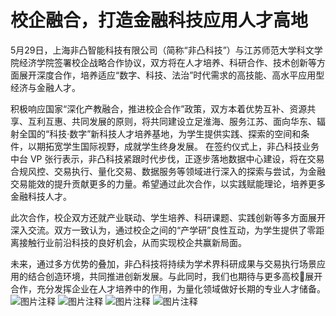 # 校企融合，打造金融科技应用人才高地

5月29日，上海非凸智能科技有限公司（简称“非凸科技”）与江苏师范大学科文学院经济学院签署校企战略合作协议，双方将在人才培养、科研合作、技术创新等方面展开深度合作，培养适应“数字、科技、法治”时代需求的高技能、高水平应用型经济与金融人才。

积极响应国家“深化产教融合，推进校企合作”政策，双方本着优势互补、资源共享、互利互惠、共同发展的原则，将共同建设立足淮海、服务江苏、面向华东、辐射全国的“科技·数字”新科技人才培养基地，为学生提供实践、探索的空间和条件，以期拓宽学生国际视野，成就学生终身发展。
在签约仪式上，非凸科技业务中台 VP 张行表示，非凸科技紧跟时代步伐，正逐步落地数据中心建设，将在交易合规风控、交易执行、量化交易、数据服务等领域进行深入的探索与尝试，为金融交易能效的提升贡献更多的力量。希望通过此次合作，以实践赋能理论，培养更多金融科技人才。

此次合作，校企双方还就产业联动、学生培养、科研课题、实践创新等多方面展开深入交流。双方一致认为，通过校企之间的“产学研”良性互动，为学生提供了零距离接触行业前沿科技的良好机会，从而实现校企共赢新局面。

未来，通过多方优势的叠加，非凸科技将持续为学术界科研成果与交易执行场景应用的结合创造环境，共同推进创新发展。与此同时，我们也期待与更多高校🥸展开合作，充分发挥企业在人才培养中的作用，为量化领域做好长期的专业人才储备。
![图片注释](http://storage-uqer.datayes.com/6245aa787bf0370166768fd0/3cdfb1d6-e08c-11ec-99dd-0242ac140002)
![图片注释](http://storage-uqer.datayes.com/6245aa787bf0370166768fd0/4396b4ac-e08c-11ec-bd9b-0242ac140002)
![图片注释](http://storage-uqer.datayes.com/6245aa787bf0370166768fd0/4ac6b344-e08c-11ec-bd9b-0242ac140002)
![图片注释](http://storage-uqer.datayes.com/6245aa787bf0370166768fd0/509dedbe-e08c-11ec-99dd-0242ac140002)


